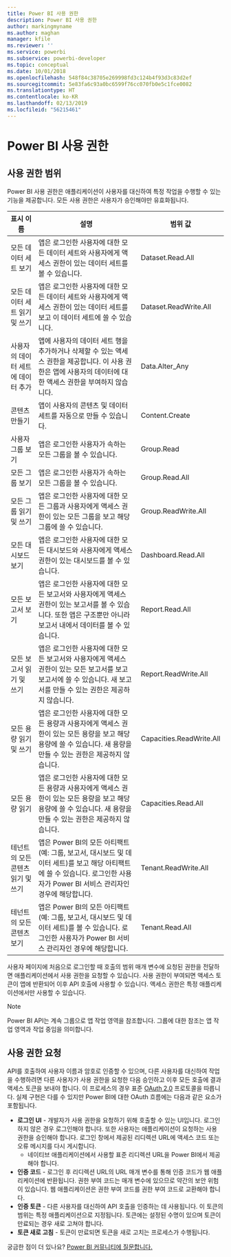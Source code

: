 ```yaml
---
title: Power BI 사용 권한
description: Power BI 사용 권한
author: markingmyname
ms.author: maghan
manager: kfile
ms.reviewer: ''
ms.service: powerbi
ms.subservice: powerbi-developer
ms.topic: conceptual
ms.date: 10/01/2018
ms.openlocfilehash: 548f84c38705e269998fd3c124b4f93d3c83d2ef
ms.sourcegitcommit: 5e83fa6c93a0bc6599f76cc070fb0e5c1fce0082
ms.translationtype: HT
ms.contentlocale: ko-KR
ms.lasthandoff: 02/13/2019
ms.locfileid: "56215461"
---
```

# <a name="power-bi-permissions"></a>Power BI 사용 권한

## <a name="permission-scopes"></a>사용 권한 범위

Power BI 사용 권한은 애플리케이션이 사용자를 대신하여 특정 작업을 수행할 수 있는 기능을 제공합니다. 모든 사용 권한은 사용자가 승인해야만 유효화됩니다.

| 표시 이름 | 설명 | 범위 값 |
| --- | --- | --- |
| 모든 데이터 세트 보기 |앱은 로그인한 사용자에 대한 모든 데이터 세트와 사용자에게 액세스 권한이 있는 데이터 세트를 볼 수 있습니다. |Dataset.Read.All |
| 모든 데이터 세트 읽기 및 쓰기 |앱은 로그인한 사용자에 대한 모든 데이터 세트와 사용자에게 액세스 권한이 있는 데이터 세트를 보고 이 데이터 세트에 쓸 수 있습니다. |Dataset.ReadWrite.All |
| 사용자의 데이터 세트에 데이터 추가 |앱에 사용자의 데이터 세트 행을 추가하거나 삭제할 수 있는 액세스 권한을 제공합니다. 이 사용 권한은 앱에 사용자의 데이터에 대한 액세스 권한을 부여하지 않습니다. |Data.Alter_Any |
| 콘텐츠 만들기 |앱이 사용자의 콘텐츠 및 데이터 세트를 자동으로 만들 수 있습니다. |Content.Create |
| 사용자 그룹 보기 |앱은 로그인한 사용자가 속하는 모든 그룹을 볼 수 있습니다. |Group.Read |
| 모든 그룹 보기 |앱은 로그인한 사용자가 속하는 모든 그룹을 볼 수 있습니다. |Group.Read.All |
| 모든 그룹 읽기 및 쓰기 |앱은 로그인한 사용자에 대한 모든 그룹과 사용자에게 액세스 권한이 있는 모든 그룹을 보고 해당 그룹에 쓸 수 있습니다. |Group.ReadWrite.All |
| 모든 대시보드 보기 |앱은 로그인한 사용자에 대한 모든 대시보드와 사용자에게 액세스 권한이 있는 대시보드를 볼 수 있습니다. |Dashboard.Read.All |
| 모든 보고서 보기 |앱은 로그인한 사용자에 대한 모든 보고서와 사용자에게 액세스 권한이 있는 보고서를 볼 수 있습니다. 또한 앱은 구조뿐만 아니라 보고서 내에서 데이터를 볼 수 있습니다. |Report.Read.All |
| 모든 보고서 읽기 및 쓰기 |앱은 로그인한 사용자에 대한 모든 보고서와 사용자에게 액세스 권한이 있는 모든 보고서를 보고 보고서에 쓸 수 있습니다. 새 보고서를 만들 수 있는 권한은 제공하지 않습니다. |Report.ReadWrite.All |
| 모든 용량 읽기 및 쓰기 |앱은 로그인한 사용자에 대한 모든 용량과 사용자에게 액세스 권한이 있는 모든 용량을 보고 해당 용량에 쓸 수 있습니다. 새 용량을 만들 수 있는 권한은 제공하지 않습니다. |Capacities.ReadWrite.All |
| 모든 용량 읽기 |앱은 로그인한 사용자에 대한 모든 용량과 사용자에게 액세스 권한이 있는 모든 용량을 보고 해당 용량에 쓸 수 있습니다. 새 용량을 만들 수 있는 권한은 제공하지 않습니다. |Capacities.Read.All |
| 테넌트의 모든 콘텐츠 읽기 및 쓰기 |앱은 Power BI의 모든 아티팩트(예: 그룹, 보고서, 대시보드 및 데이터 세트)를 보고 해당 아티팩트에 쓸 수 있습니다. 로그인한 사용자가 Power BI 서비스 관리자인 경우에 해당합니다. |Tenant.ReadWrite.All |
| 테넌트의 모든 콘텐츠 보기 |앱은 Power BI의 모든 아티팩트(예: 그룹, 보고서, 대시보드 및 데이터 세트)를 볼 수 있습니다. 로그인한 사용자가 Power BI 서비스 관리자인 경우에 해당합니다. |Tenant.Read.All |

사용자 페이지에 처음으로 로그인할 때 호출의 범위 매개 변수에 요청된 권한을 전달하면 애플리케이션에서 사용 권한을 요청할 수 있습니다. 사용 권한이 부여되면 액세스 토큰이 앱에 반환되어 이후 API 호출에 사용할 수 있습니다. 액세스 권한은 특정 애플리케이션에서만 사용할 수 있습니다.

> [!NOTE]
> Power BI API는 계속 그룹으로 앱 작업 영역을 참조합니다. 그룹에 대한 참조는 앱 작업 영역과 작업 중임을 의미합니다.

## <a name="requesting-permissions"></a>사용 권한 요청

API를 호출하여 사용자 이름과 암호로 인증할 수 있으며, 다른 사용자를 대신하여 작업을 수행하려면 다른 사용자가 사용 권한을 요청한 다음 승인하고 이후 모든 호출에 결과 액세스 토큰을 보내야 합니다. 이 프로세스의 경우 표준 [OAuth 2.0](http://oauth.net/2/) 프로토콜을 따릅니다. 실제 구현은 다를 수 있지만 Power BI에 대한 OAuth 흐름에는 다음과 같은 요소가 포함됩니다.

* **로그인 UI** - 개발자가 사용 권한을 요청하기 위해 호출할 수 있는 UI입니다. 로그인하지 않은 경우 로그인해야 합니다. 또한 사용자는 애플리케이션이 요청하는 사용 권한을 승인해야 합니다. 로그인 창에서 제공된 리디렉션 URL에 액세스 코드 또는 오류 메시지를 다시 게시합니다.
  * 네이티브 애플리케이션에서 사용할 표준 리디렉션 URL을 Power BI에서 제공해야 합니다.
* **인증 코드** - 로그인 후 리디렉션 URL의 URL 매개 변수를 통해 인증 코드가 웹 애플리케이션에 반환됩니다. 권한 부여 코드는 매개 변수에 있으므로 약간의 보안 위험이 있습니다. 웹 애플리케이션은 권한 부여 코드를 권한 부여 코드로 교환해야 합니다.
* **인증 토큰** - 다른 사용자를 대신하여 API 호출을 인증하는 데 사용됩니다. 이 토큰의 범위는 특정 애플리케이션으로 지정됩니다. 토큰에는 설정된 수명이 있으며 토큰이 만료되는 경우 새로 고쳐야 합니다.
* **토큰 새로 고침** - 토큰이 만료되면 토큰을 새로 고치는 프로세스가 수행됩니다.

궁금한 점이 더 있나요? [Power BI 커뮤니티에 질문합니다.](http://community.powerbi.com/)